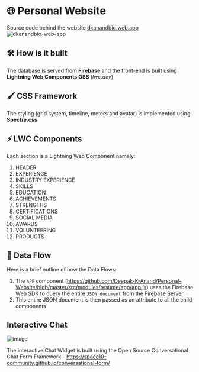 # 🌐 Personal Website
Source code behind the website [dkanandbio.web.app](https://dkanandbio.web.app)
![dkanandbio-web-app](https://user-images.githubusercontent.com/3683725/81492436-3db17f80-92b5-11ea-9b77-c0a7f48d1221.png)

## 🛠️ How is it built
The database is served from **Firebase** and the front-end is built using **Lightning Web Components OSS** (_lwc.dev_)

## 🖌️ CSS Framework
The styling (grid system, timeline, meters and avatar) is implemented using **Spectre.css**

## ⚡ LWC Components
Each section is a Lightning Web Component namely:
1.  HEADER
2.  EXPERIENCE
3.  INDUSTRY EXPERIENCE
4.  SKILLS
5.  EDUCATION
6.  ACHIEVEMENTS
7.  STRENGTHS
8.  CERTIFICATIONS
9.  SOCIAL MEDIA
10. AWARDS
11. VOLUNTEERING
12. PRODUCTS

## 💾 Data Flow
Here is a brief outline of how the Data Flows:
1.  The `APP` component (https://github.com/Deepak-K-Anand/Personal-Website/blob/master/src/modules/resume/app/app.js) uses the Firebase Web SDK to query the entire `JSON document` from the Firebase Server
2.  This entire JSON document is then passed as an attribute to all the child components

## Interactive Chat
![image](https://user-images.githubusercontent.com/3683725/81493132-7eac9280-92bb-11ea-8ddb-ceb02664de3f.png)

The interactive Chat Widget is built using the Open Source Conversational Chat Form Framework - https://space10-community.github.io/conversational-form/
